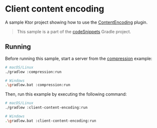 # Client content encoding

A sample Ktor project showing how to use the [ContentEncoding](https://ktor.io/docs/content-encoding.html) plugin.

> This sample is a part of the [codeSnippets](../../README.md) Gradle project.

## Running

Before running this sample, start a server from the [compression](../compression) example:
```bash
# macOS/Linux
./gradlew :compression:run

# Windows
.\gradlew.bat :compression:run
```

Then, run this example by executing the following command:

```bash
# macOS/Linux
./gradlew :client-content-encoding:run

# Windows
.\gradlew.bat :client-content-encoding:run
```


